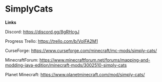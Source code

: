 # SimplyCats

**Links**

Discord: https://discord.gg/8gRHcgJ
     
Progress Trello: https://trello.com/b/VoIFA2M1

CurseForge: https://www.curseforge.com/minecraft/mc-mods/simply-cats/
     
MinecraftForum: https://www.minecraftforum.net/forums/mapping-and-modding-java-edition/minecraft-mods/3002510-simply-cats
     
Planet Minecraft: https://www.planetminecraft.com/mod/simply-cats/
